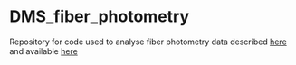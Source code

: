 # DMS_fiber_photometry
Repository for code used to analyse fiber photometry data described [here](https://doi.org/10.1016/j.celrep.2024.113828) and available [here](https://doi.org/10.6084/m9.figshare.19083647.v2)
